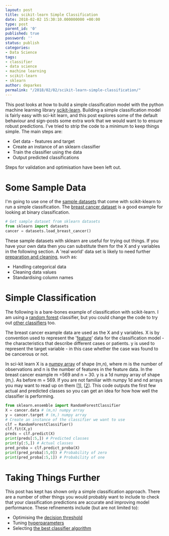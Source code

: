 ```yaml
---
layout: post
title: scikit-learn Simple Classification
date: 2018-02-02 15:30:10.000000000 +00:00
type: post
parent_id: '0'
published: true
password: ''
status: publish
categories:
- Data Science
tags:
- classifier
- data science
- machine learning
- scikit-learn
- sklearn
author: deparkes
permalink: "/2018/02/02/scikit-learn-simple-classification/"
---
```

This post looks at how to build a simple classification model with the python machine learning library <a href="https://scikit-learn.org/stable/">scikit-learn</a>. Building a simple classification model is fairly easy with sci-kit learn, and this post explores some of the default behaviour and sign-posts some extra work that we would want to to ensure robust predictions.
I've tried to strip the code to a minimum to keep things simple. The main steps are:
<ul>
<li>Get data - features and target</li>
<li>Create an instance of an sklearn classifier</li>
<li>Train the classifier using the data</li>
<li>Output predicted classifications</li>
</ul>
Steps for validation and optimisation have been left out.
<h1>Some Sample Data</h1>
I'm going to use one of the <a href="{{site.baseurl}}/2016/11/11/python-sample-datasets/">sample datasets</a> that come with scikit-klearn to run a simple classification. The <a href="https://scikit-learn.org/stable/modules/generated/sklearn.datasets.load_breast_cancer.html">breast cancer dataset</a> is a good example for looking at binary classification.

```python
# Get sample dataset from sklearn datasets
from sklearn import datasets
cancer = datasets.load_breast_cancer()
```

These sample datasets with sklearn are useful for trying out things. If you have your own data then you can substitute them for the X and y variables in the following section.
A 'real world' data set is likely to need further <a href="https://machinelearningmastery.com/data-cleaning-turn-messy-data-into-tidy-data/">preparation and cleaning</a>, such as:
<ul>
<li>Handling categorical data</li>
<li>Cleaning data values</li>
<li>Standardising column names</li>
</ul>
<h1>Simple Classification</h1>
The following is a bare-bones example of classification with scikit-learn. I am using a <a href="https://scikit-learn.org/stable/modules/generated/sklearn.ensemble.RandomForestClassifier.html">random forest</a> classifier, but you could change the code to try out <a href="https://scikit-learn.org/stable/auto_examples/classification/plot_classifier_comparison.html">other classifiers</a> too.

The breast cancer example data are used as the X and y variables. X is by convention used to represent the '<a href="https://en.wikipedia.org/wiki/Feature_(machine_learning)">feature</a>' data for the classification model - the characteristics that describe different cases or patients. y is used to represent the target variable - in this case whether the case was found to be cancerous or not.

In sci-kit learn X is a <a href="https://docs.scipy.org/doc/numpy-1.13.0/reference/arrays.ndarray.html">numpy array</a> of shape (m,n), where m is the number of observations and n is the number of features in the feature data. In the breast cancer example m =569 and n = 30. y is a 1d numpy array of shape (m,). As before m = 569. If you are not familiar with numpy 1d and nd arrays you may want to read up on them [<a href="https://stackoverflow.com/questions/22053050/difference-between-numpy-array-shape-r-1-and-r">1</a>], [<a href="https://stackoverflow.com/questions/29241056/how-does-numpy-newaxis-work-and-when-to-use-it">2</a>].
This code outputs the first few actual and predicted classes so you can get an idea for how how well the classifier is performing.

```python
from sklearn.ensemble import RandomForestClassifier
X = cancer.data # (m,n) numpy array
y = cancer.target # (m,) numpy array
# Create an instance of the classifier we want to use
clf = RandomForestClassifier()
clf.fit(X,y)
preds = clf.predict(X)
print(preds[:5,]) # Predicted classes
print(y[:5,]) # Actual classes
pred_proba = clf.predict_proba(X)
print(pred_proba[:5,0]) # Probability of zero
print(pred_proba[:5,1]) # Probability of one
```

<h1>Taking Things Further</h1>
This post has kept has shown only a simple classification approach. There are a number of other things you would probably want to include to check that your classification predictions are accurate and improving model performance.
These refinements include (but are not limited to):
<ul>
<li>Optimising the <a href="https://stackoverflow.com/questions/19984957/scikit-predict-default-threshold">decision threshold</a>
</li>
<li>Tuning <a href="https://en.wikipedia.org/wiki/Hyperparameter_optimization">hyperparameters</a>
</li>
<li>Selecting <a href="https://sebastianraschka.com/blog/2016/model-evaluation-selection-part1.html">the best classifier algorithm</a>
</li>
</ul>
